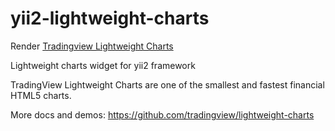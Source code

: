 # yii2-lightweight-charts

Render <a target="_blank" href="https://www.tradingview.com/lightweight-charts/">Tradingview Lightweight Charts</a>

Lightweight charts widget for yii2 framework

TradingView Lightweight Charts are one of the smallest and fastest financial HTML5 charts.

More docs and demos:
https://github.com/tradingview/lightweight-charts
